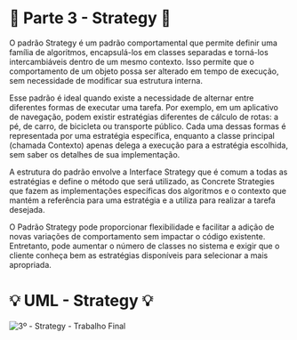 # 🚀 Parte 3 - Strategy 🚀

O padrão Strategy é um padrão comportamental que permite definir uma família de algoritmos, encapsulá-los em classes separadas e torná-los intercambiáveis dentro de um mesmo contexto. Isso permite que o comportamento de um objeto possa ser alterado em tempo de execução, sem necessidade de modificar sua estrutura interna.

Esse padrão é ideal quando existe a necessidade de alternar entre diferentes formas de executar uma tarefa. Por exemplo, em um aplicativo de navegação, podem existir estratégias diferentes de cálculo de rotas: a pé, de carro, de bicicleta ou transporte público. Cada uma dessas formas é representada por uma estratégia específica, enquanto a classe principal (chamada Contexto) apenas delega a execução para a estratégia escolhida, sem saber os detalhes de sua implementação.

A estrutura do padrão envolve a Interface Strategy que é comum a todas as estratégias e define o método que será utilizado, as Concrete Strategies que fazem as implementações específicas dos algoritmos e o contexto que mantém a referência para uma estratégia e a utiliza para realizar a tarefa desejada.

O Padrão Strategy pode proporcionar flexibilidade e facilitar a adição de novas variações de comportamento sem impactar o código existente. Entretanto, pode aumentar o número de classes no sistema e exigir que o cliente conheça bem as estratégias disponíveis para selecionar a mais apropriada.

#  :bulb: UML - Strategy :bulb:
![3º - Strategy - Trabalho Final](https://github.com/user-attachments/assets/6c5446d4-b96a-4573-8bc4-cf416050fd37)
